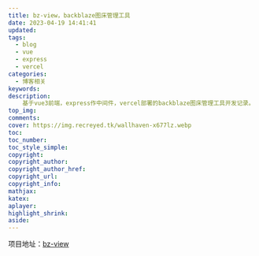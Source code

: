 ```yaml
---
title: bz-view，backblaze图床管理工具
date: 2023-04-19 14:41:41
updated:
tags:
  - blog
  - vue
  - express
  - vercel
categories:
  - 博客相关
keywords:
description:
    基于vue3前端，express作中间件，vercel部署的backblaze图床管理工具开发记录。
top_img:
comments:
cover: https://img.recreyed.tk/wallhaven-x677lz.webp
toc:
toc_number:
toc_style_simple:
copyright:
copyright_author:
copyright_author_href:
copyright_url:
copyright_info:
mathjax:
katex:
aplayer:
highlight_shrink:
aside:
---
```

项目地址：[bz-view](https://github.com/recreyed/bz-view)
